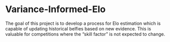 # Variance-Informed-Elo
 The goal of this project is to develop a process for Elo estimation which is capable of updating historical belfies based on new evidence. This is valuable for competitions where the “skill factor” is not expected to change.
